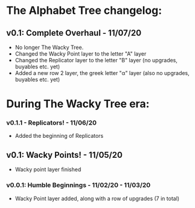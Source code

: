 # The Alphabet Tree changelog:

## v0.1: Complete Overhaul - 11/07/20
- No longer The Wacky Tree.
- Changed the Wacky Point layer to the letter "A" layer
- Changed the Replicator layer to the letter "B" layer (no upgrades, buyables etc. yet)
- Added a new row 2 layer, the greek letter "α" layer (also no upgrades, buyables etc. yet)

# During The Wacky Tree era:

### v0.1.1 - Replicators! - 11/06/20
- Added the beginning of Replicators

## v0.1: Wacky Points! - 11/05/20
- Wacky point layer finished

### v0.0.1: Humble Beginnings - 11/02/20 - 11/03/20
- Wacky Point layer added, along with a row of upgrades (7 in total)
